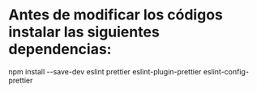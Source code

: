 # Antes de modificar los códigos instalar las siguientes dependencias:

npm install --save-dev eslint prettier eslint-plugin-prettier eslint-config-prettier
